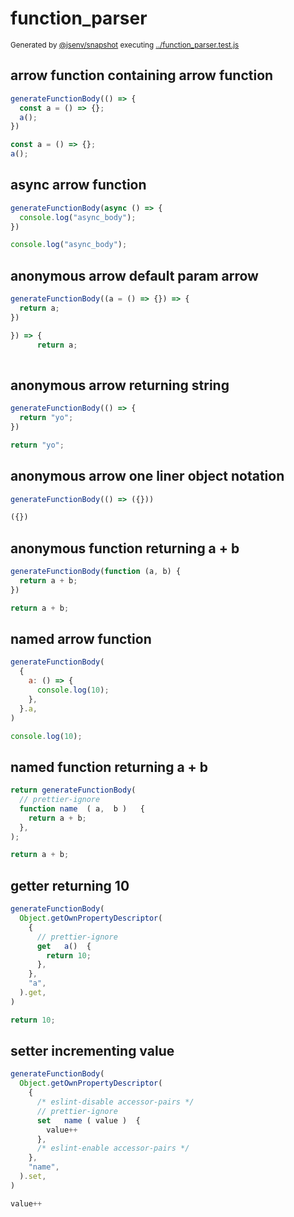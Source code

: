 # function_parser

<sub>
  Generated by <a href="https://github.com/jsenv/core/tree/main/packages/independent/snapshot">@jsenv/snapshot</a> executing <a href="../function_parser.test.js">../function_parser.test.js</a>
</sub>

## arrow function containing arrow function

```js
generateFunctionBody(() => {
  const a = () => {};
  a();
})
```

```js
const a = () => {};
a();
```

## async arrow function

```js
generateFunctionBody(async () => {
  console.log("async_body");
})
```

```js
console.log("async_body");
```

## anonymous arrow default param arrow

```js
generateFunctionBody((a = () => {}) => {
  return a;
})
```

```js
}) => {
      return a;
    
```

## anonymous arrow returning string

```js
generateFunctionBody(() => {
  return "yo";
})
```

```js
return "yo";
```

## anonymous arrow one liner object notation

```js
generateFunctionBody(() => ({}))
```

```js
({})
```

## anonymous function returning a + b

```js
generateFunctionBody(function (a, b) {
  return a + b;
})
```

```js
return a + b;
```

## named arrow function

```js
generateFunctionBody(
  {
    a: () => {
      console.log(10);
    },
  }.a,
)
```

```js
console.log(10);
```

## named function returning a + b

```js
return generateFunctionBody(
  // prettier-ignore
  function name  ( a,  b )   {
    return a + b;
  },
);
```

```js
return a + b;
```

## getter returning 10

```js
generateFunctionBody(
  Object.getOwnPropertyDescriptor(
    {
      // prettier-ignore
      get   a()  {
        return 10;
      },
    },
    "a",
  ).get,
)
```

```js
return 10;
```

## setter incrementing value

```js
generateFunctionBody(
  Object.getOwnPropertyDescriptor(
    {
      /* eslint-disable accessor-pairs */
      // prettier-ignore
      set   name ( value )  {
        value++
      },
      /* eslint-enable accessor-pairs */
    },
    "name",
  ).set,
)
```

```js
value++
```